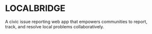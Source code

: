 # LOCALBRIDGE
A civic issue reporting web app that empowers communities to report, track, and resolve local problems collaboratively.
